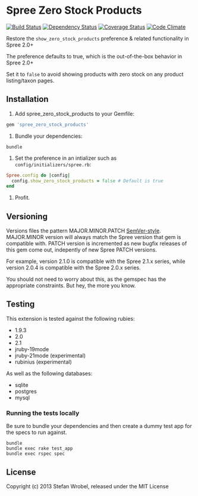 Spree Zero Stock Products
======================
[![Build Status](http://img.shields.io/travis/swrobel/spree_zero_stock_products/2-2-stable.svg)](https://travis-ci.org/swrobel/spree_zero_stock_products) [![Dependency Status](http://img.shields.io/gemnasium/swrobel/spree_zero_stock_products.svg)](https://gemnasium.com/swrobel/spree_zero_stock_products) [![Coverage Status](http://img.shields.io/coveralls/swrobel/spree_zero_stock_products/2-2-stable.svg)](https://coveralls.io/r/swrobel/spree_zero_stock_products) [![Code Climate](   http://img.shields.io/codeclimate/github/swrobel/spree_zero_stock_products.svg)](https://codeclimate.com/github/swrobel/spree_zero_stock_products)

Restore the `show_zero_stock_products` preference & related functionality in Spree 2.0+

The preference defaults to true, which is the out-of-the-box behavior in Spree 2.0+

Set it to `false` to avoid showing products with zero stock on any product listing/taxon pages.

Installation
------------

1. Add spree_zero_stock_products to your Gemfile:

  ```ruby
  gem 'spree_zero_stock_products'
  ```

1. Bundle your dependencies:

  ```shell
  bundle
  ```

1. Set the preference in an intializer such as `config/initializers/spree.rb`:

  ```ruby
  Spree.config do |config|
    config.show_zero_stock_products = false # Default is true
  end
  ```

1. Profit.

Versioning
----------
Versions files the pattern MAJOR.MINOR.PATCH [SemVer-style](http://semver.org/). MAJOR.MINOR version will always match the Spree version that gem is compatible with. PATCH version is incremented as new bugfix releases of this gem come out, indepently of new Spree PATCH versions.

For example, version 2.1.0 is compatible with the Spree 2.1.x series, while version 2.0.4 is compatible with the Spree 2.0.x series.

You should not need to worry about this, as the gemspec has the appropriate constraints. But hey, the more you know.

Testing
-------
This extension is tested against the following rubies:

* 1.9.3
* 2.0
* 2.1
* jruby-19mode
* jruby-21mode (experimental)
* rubinius (experimental)

As well as the following databases:

* sqlite
* postgres
* mysql

### Running the tests locally

Be sure to bundle your dependencies and then create a dummy test app for the specs to run against.

```shell
bundle
bundle exec rake test_app
bundle exec rspec spec
```

License
-------

Copyright (c) 2013 Stefan Wrobel, released under the MIT License
